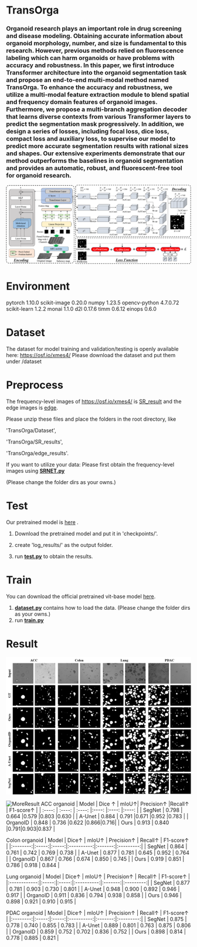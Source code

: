 # TransOrga
 
### Organoid research plays an important role in drug screening and disease modeling. Obtaining accurate information about organoid morphology, number, and size is fundamental to this research. However, previous methods relied on fluorescence labeling which can harm organoids or have problems with accuracy and robustness. In this paper, we first introduce Transformer architecture into the organoid segmentation task and propose an end-to-end multi-modal method named TransOrga. To enhance the accuracy and robustness, we utilize a multi-modal feature extraction module to blend spatial and frequency domain features of organoid images. Furthermore, we propose a multi-branch aggregation decoder that learns diverse contexts from various Transformer layers to predict the segmentation mask progressively. In addition, we design a series of losses, including focal loss, dice loss, compact loss and auxiliary loss, to supervise our model to predict more accurate segmentation results with rational sizes and shapes. Our extensive experiments demonstrate that our method outperforms the baselines in organoid segmentation and provides an automatic, robust, and fluorescent-free tool for organoid research.

![Network](https://github.com/LittleQBerry/TransOrga/blob/main/image/network.png)

# Environment

pytorch 1.10.0 
scikit-image 0.20.0
numpy 1.23.5
opencv-python 4.7.0.72
scikit-learn 1.2.2
monai 1.1.0
d2l 0.17.6
timm 0.6.12
einops 0.6.0

# Dataset
The dataset for model training and validation/testing is openly available here: https://osf.io/xmes4/
Please download the dataset and put them under /dataset
# Preprocess

The frequency-level images of https://osf.io/xmes4/ is [SR_result](https://drive.google.com/file/d/1F0eUE39K6k09U5Ib7aHPvmsgOzLD-U5_/view?usp=sharing) and the edge images is [edge](https://drive.google.com/file/d/1DJslK0MAXTmoflxycCBbMOZKXjpCqMJc/view?usp=sharing).

Please unzip these files and place the folders in the root directory, like 

'TransOrga/Dataset',

'TransOrga/SR_results', 

'TransOrga/edge_results'.

If you want to utilize your data: Please first obtain the frequency-level images using **[SRNET.py](SRNet.py)**

(Please change the folder dirs as your owns.)

# Test

Our pretrained model is [here](https://drive.google.com/file/d/1c6Ka99uWFOBYwN325Q9FjARW9d-iAeNQ/view?usp=sharing) .

1. Download the pretrained model and put it in 'checkpoints/'.

2. create 'log_results/' as the output folder.

3. run **[test.py](test.py)** to obtain the results.



# Train
You can download the official pretrained vit-base model [here](https://drive.google.com/file/d/11UcqfiWLkDjOlUf2bQ17KKusi93lPXhn/view?usp=sharing).

1. **[dataset.py](dataset.py)** contains how to load the data. (Please change the folder dirs as your owns.)
2. run **[train.py](train.py)**



# Result
![Compare](https://github.com/LittleQBerry/TransOrga/blob/main/image/compare_new.png)

![MoreResult](https://github.com/LittleQBerry/TransOrga/blob/main/image/cased.png)
ACC organoid
| Model | Dice ↑ | mIoU↑|  Precision↑ |Recall↑ | F1-score↑ |
| :----: | :----: | :----: |:----: |:----: |:----: |
| SegNet | 0.798 | 0.664 |0.579 |0.803 |0.630 |
| A-Unet | 0.884 | 0.791 |0.671 |0.952 |0.783 |
| OrganoID | 0.848 | 0.736 |0.622 |0.866|0.716|
| Ours | 0.913 | 0.840 |0.791|0.903|0.837 |

Colon organoid
|   Model  | Dice↑ | mIoU↑ | Precision↑ | Recall↑ | F1-score↑ |
|:--------:|:-----:|:-----:|:----------:|:-------:|:---------:|
|  SegNet  | 0.864 | 0.761 |    0.742   |  0.769  |   0.738   |
|  A-Unet  | 0.877 | 0.781 |    0.645   |  0.952  |   0.764   |
| OrganoID | 0.867 | 0.766 |    0.674   |  0.850  |   0.745   |
|   Ours   | 0.919 | 0.851 |    0.786   |  0.918  |   0.844   |

Lung organoid
|     Model    | Dice↑ | mIoU↑ | Precision↑ | Recall↑ | F1-score↑ |
|:------------:|:-----:|:-----:|:----------:|:-------:|:---------:|
|  SegNet  | 0.877 | 0.781 |    0.903   |  0.730  |   0.801   |
|  A-Unet  | 0.948 | 0.900 |    0.892   |  0.946  |   0.917   |
| OrganoID | 0.911 | 0.836 |    0.794   |  0.938  |   0.858   |
|     Ours     | 0.946 | 0.898 |    0.921   |  0.910  |   0.915   |

PDAC organoid
|   Model  | Dice↑ | mIoU↑ | Precision↑ | Recall↑ | F1-score↑ |
|:--------:|:-----:|:-----:|:----------:|:-------:|:---------:|
|  SegNet  | 0.875 | 0.778 |    0.740   |  0.855  |   0.783   |
|  A-Unet  | 0.889 | 0.801 |    0.763   |  0.875  |   0.806   |
| OrganoID | 0.859 | 0.752 |    0.702   |  0.836  |   0.752   |
|   Ours   | 0.898 | 0.814 |    0.778   |  0.885  |   0.821   |

